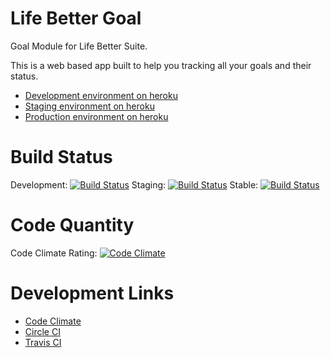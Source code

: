 Life Better Goal
====

Goal Module for Life Better Suite.

This is a web based app built to help you tracking all your goals and their status.

- [Development environment on heroku](http://dev.betterlife.io/)
- [Staging environment on heroku](http://staging.betterlife.io/)
- [Production environment on heroku](http://www.betterlife.io/)

Build Status
=====

Development: [![Build Status](https://travis-ci.org/betterlife/goal.png?branch=master)](https://travis-ci.org/betterlife/goal)
Staging: [![Build Status](https://travis-ci.org/betterlife/goal.png?branch=staging)](https://github.com/betterlife/goal/tree/staging)
Stable: [![Build Status](https://travis-ci.org/betterlife/goal.png?branch=stable)](https://github.com/betterlife/goal/tree/stable)

Code Quantity
=====

Code Climate Rating: [![Code Climate](https://codeclimate.com/github/lifebetter/goal.png)](https://codeclimate.com/github/betterlife/goal)

Development Links
=====

* [Code Climate](https://codeclimate.com/github/betterlife/goal)
* [Circle CI](https://circleci.com/gh/betterlife/goal)
* [Travis CI](https://travis-ci.org/betterlife/goal)
